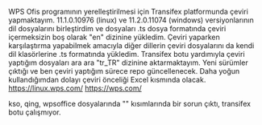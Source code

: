 WPS Ofis programının yerelleştirilmesi için Transifex platformunda çeviri yapmaktayım. 
11.1.0.10976 (linux) ve 11.2.0.11074 (windows) versiyonlarının dil dosyalarını birleştirdim ve dosyaları .ts dosya formatında çeviri içermeksizin boş olarak "en" dizinine yükledim. Çeviri yaparken karşılaştırma yapabilmek amacıyla diğer dillerin çeviri dosyalarını da kendi dil klasörlerine .ts formatında yükledim.
Transifex botu yardımıyla çeviri yaptığım dosyaları ara ara "tr_TR" dizinine aktarmaktayım.
Yeni sürümler çıktığı ve ben çeviri yaptığım sürece repo güncellenecek. Daha yoğun kullandığımdan dolayı çeviri önceliği Excel kısmında olacak.
https://linux.wps.com/
https://wps.com/


kso, qing, wpsoffice dosyalarında "<message numerus="yes">" kısımlarında bir sorun çıktı, transifex botu çalışmıyor.

